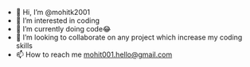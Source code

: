 - 👋 Hi, I’m @mohitk2001
- 👀 I’m interested in coding 
- 🌱 I’m currently doing code😂
- 💞️ I’m looking to collaborate on any project which increase my coding skills
- 📫 How to reach me mohit001.hello@gmail.com
